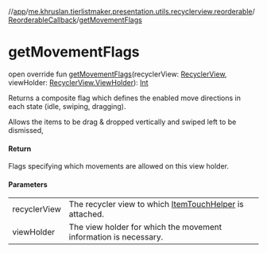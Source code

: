 //[app](../../../index.md)/[me.khruslan.tierlistmaker.presentation.utils.recyclerview.reorderable](../index.md)/[ReorderableCallback](index.md)/[getMovementFlags](get-movement-flags.md)

# getMovementFlags

open override fun [getMovementFlags](get-movement-flags.md)(recyclerView: [RecyclerView](https://developer.android.com/reference/kotlin/androidx/recyclerview/widget/RecyclerView.html), viewHolder: [RecyclerView.ViewHolder](https://developer.android.com/reference/kotlin/androidx/recyclerview/widget/RecyclerView.ViewHolder.html)): [Int](https://kotlinlang.org/api/latest/jvm/stdlib/kotlin/-int/index.html)

Returns a composite flag which defines the enabled move directions in each state (idle, swiping, dragging).

Allows the items to be drag & dropped vertically and swiped left to be dismissed,

#### Return

Flags specifying which movements are allowed on this view holder.

#### Parameters

| | |
|---|---|
| recyclerView | The recycler view to which [ItemTouchHelper](https://developer.android.com/reference/kotlin/androidx/recyclerview/widget/ItemTouchHelper.html) is attached. |
| viewHolder | The view holder for which the movement information is necessary. |
